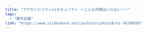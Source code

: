 ```yaml
---
title: "アクセシビリティvsセキュリティ ～こんな対策はいらない！～"
tags:
  - "要件定義"
link: "https://www.slideshare.net/yoshinoriohta18/vs-76798595"
---
```


